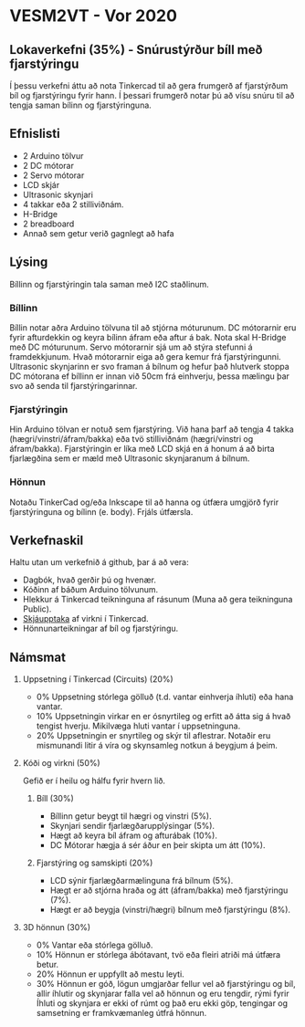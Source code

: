 # VESM2VT - Vor 2020
## Lokaverkefni (35%) - Snúrustýrður bíll með fjarstýringu
Í þessu verkefni áttu að nota Tinkercad til að gera frumgerð af fjarstýrðum bíl og fjarstýringu fyrir hann. Í þessari frumgerð notar þú að vísu snúru til að tengja saman bílinn og fjarstýringuna.

## Efnislisti
- 2 Arduino tölvur
- 2 DC mótorar
- 2 Servo mótorar
- LCD skjár
- Ultrasonic skynjari
- 4 takkar eða 2 stilliviðnám.
- H-Bridge
- 2 breadboard
- Annað sem getur verið gagnlegt að hafa

## Lýsing
Bíllinn og fjarstýringin tala saman með I2C staðlinum.

### Bíllinn
Bíllin notar aðra Arduino tölvuna til að stjórna móturunum. DC mótorarnir eru fyrir afturdekkin og keyra bílinn áfram eða aftur á bak. Nota skal H-Bridge með DC móturunum. Servo mótorarnir sjá um að stýra stefunni á framdekkjunum. Hvað mótorarnir eiga að gera kemur frá fjarstýringunni. Ultrasonic skynjarinn er svo framan á bílnum og hefur það hlutverk stoppa DC mótorana ef bíllinn er innan við 50cm frá einhverju, þessa mælingu þar svo að senda til fjarstýringarinnar.

### Fjarstýringin
Hin Arduino tölvan er notuð sem fjarstýring. Við hana þarf að tengja 4 takka (hægri/vinstri/áfram/bakka) eða tvö stilliviðnám (hægri/vinstri og áfram/bakka). Fjarstýringin er líka með LCD skjá en á honum á að birta fjarlægðina sem er mæld með Ultrasonic skynjaranum á bílnum.

### Hönnun 
Notaðu TinkerCad og/eða Inkscape til að hanna og útfæra umgjörð fyrir fjarstýringuna og bílinn (e. body). Frjáls útfærsla.

## Verkefnaskil
Haltu utan um verkefnið á github, þar á að vera:
- Dagbók, hvað gerðir þú og hvenær.
- Kóðinn af báðum Arduino tölvunum.
- Hlekkur á Tinkercad teikninguna af rásunum (Muna að gera teikninguna Public).
- [Skjáupptaka](https://screencast-o-matic.com) af virkni í Tinkercad.
- Hönnunarteikningar af bíl og fjarstýringu.

## Námsmat
1. Uppsetning í Tinkercad (Circuits) (20%)
    - 0% Uppsetning stórlega gölluð (t.d. vantar einhverja íhluti) eða hana vantar.
    - 10% Uppsetningin virkar en er ósnyrtileg og erfitt að átta sig á hvað tengist hverju. Mikilvæga hluti vantar í uppsetninguna.
    - 20% Uppsetningin er snyrtileg og skýr til aflestrar. Notaðir eru mismunandi litir á víra og skynsamleg notkun á beygjum á þeim.

2. Kóði og virkni (50%)
   
   Gefið er í heilu og hálfu fyrir hvern lið.
   1. Bíll (30%)
      - Bíllinn getur beygt til hægri og vinstri (5%).
      - Skynjari sendir fjarlægðarupplýsingar (5%).
      - Hægt að keyra bíl áfram og afturábak (10%).
      - DC Mótorar hægja á sér áður en þeir skipta um átt (10%).
   
   2. Fjarstýring og samskipti (20%)
      - LCD sýnir fjarlægðarmælinguna frá bílnum (5%).
      - Hægt er að stjórna hraða og átt (áfram/bakka) með fjarstýringu (7%).
      - Hægt er að beygja (vinstri/hægri) bílnum með fjarstýringu (8%).

3. 3D hönnun  (30%)
   -  0% Vantar eða stórlega gölluð.
   - 10% Hönnun er stórlega ábótavant, tvö eða fleiri atriði má útfæra betur.
   - 20% Hönnun er uppfyllt að mestu leyti.
   - 30% Hönnun er góð, lögun umgjarðar fellur vel að fjarstýringu og bíl, allir íhlutir og skynjarar falla vel að hönnun og eru tengdir, rými fyrir Íhluti og skynjara er ekki of rúmt og það eru ekki göp, tengingar og samsetning er framkvæmanleg útfrá hönnun.

